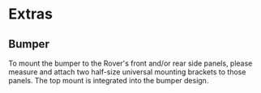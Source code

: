 Extras
====

Bumper
----

To mount the bumper to the Rover's front and/or rear side panels, please measure and attach two half-size universal mounting brackets to those panels. The top mount is integrated into the bumper design.